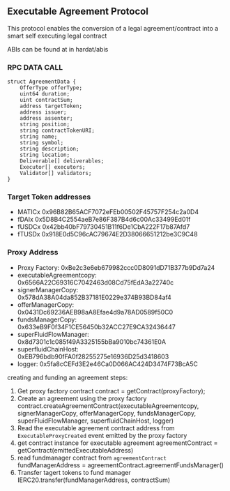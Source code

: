 ## Executable Agreement Protocol
This protocol enables the conversion of a legal agreement/contract into a smart self executing legal contract

ABIs can be found at in hardat/abis

### RPC DATA CALL
    struct AgreementData {
        OfferType offerType;
        uint64 duration;
        uint contractSum;
        address targetToken;
        address issuer;
        address assenter;
        string position;
        string contractTokenURI;
        string name;
        string symbol;
        string description;
        string location;
        Deliverable[] deliverables;
        Executor[] executors;
        Validator[] validators;
    }
    
    
 

### Target Token addresses
- MATICx 0x96B82B65ACF7072eFEb00502F45757F254c2a0D4
- fDAIx 0x5D8B4C2554aeB7e86F387B4d6c00Ac33499Ed01f
- fUSDCx 0x42bb40bF79730451B11f6De1CbA222F17b87Afd7
- fTUSDx 0x918E0d5C96cAC79674E2D38066651212be3C9C48


### Proxy Address
- Proxy Factory: 0xBe2c3e6eb679982ccc0D8091dD71B377b9Dd7a24
- executableAgreementcopy: 0x6566A22C69316C7042463d08Cd75fEdA3a22740c
- signerManagerCopy: 0x578dA38A04da852B37181E0229e374B93BD84af4
- offerManagerCopy: 0x0431Dc69236AEB98aA8Efae4d9a78AD0589f50C0
- fundsManagerCopy: 0x633eB9F0f34F1CE56450b32ACC27E9CA32436447
- superFluidFlowManager: 0x8d7301c1c085f49A3325155bBa9010bc74361E0A
- superfluidChainHost: 0xEB796bdb90fFA0f28255275e16936D25d3418603
- logger: 0x5fa8cCEFd3E2e46Ca0D066AC424D3474F73BcA5C

creating and funding an agreement steps:
1. Get proxy factory contract 
    contract = getContract(proxyFactory);
2. Create an agreement using the proxy factory 
    contract.createAgreementContract(executableAgreementcopy, signerManagerCopy, offerManagerCopy, fundsManagerCopy, superFluidFlowManager, superfluidChainHost, logger)
3. Read the executable agreement contract address from `ExecutableProxyCreated` event emitted by the proxy factory
4. get contract instance for executable agreement
    agreementContract = getContract(emittedExecutableAddress)
5. read fundmanager contract from `agreementContract`
    fundManagerAddress = agreementContract.agreementFundsManager()
6. Transfer tagert tokens to fund manager
    IERC20.transfer(fundManagerAddress, contractSum)
 
